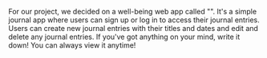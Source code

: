  For our project, we decided on a well-being web app called "". It's a simple journal app where users can sign up or log in to access their journal entries. Users can create new journal entries with their titles and dates and edit and delete any journal entries. If you've got anything on your mind, write it down! You can always view it anytime!